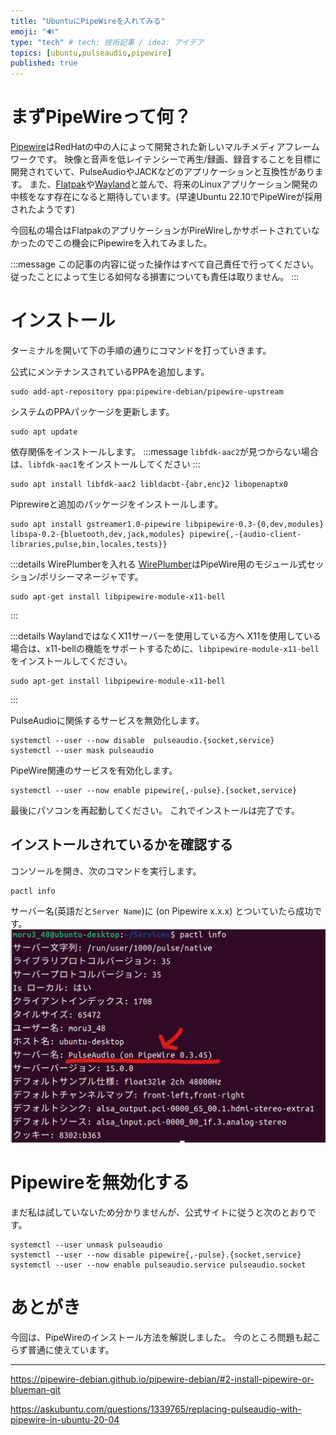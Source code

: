 ```yaml
---
title: "UbuntuにPipeWireを入れてみる"
emoji: "🔊"
type: "tech" # tech: 技術記事 / idea: アイデア
topics: [ubuntu,pulseaudio,pipewire]
published: true
---
```

# まずPipeWireって何？
[Pipewire](https://pipewire.org/)はRedHatの中の人によって開発された新しいマルチメディアフレームワークです。
映像と音声を低レイテンシーで再生/録画、録音することを目標に開発されていて、PulseAudioやJACKなどのアプリケーションと互換性があります。
また、[Flatpak](https://flatpak.org/)や[Wayland](https://wayland.freedesktop.org/)と並んで、将来のLinuxアプリケーション開発の中核をなす存在になると期待しています。(早速Ubuntu 22.10でPipeWireが採用されたようです)

今回私の場合はFlatpakのアプリケーションがPireWireしかサポートされていなかったのでこの機会にPipewireを入れてみました。

:::message
この記事の内容に従った操作はすべて自己責任で行ってください。
従ったことによって生じる如何なる損害についても責任は取りません。
:::

# インストール
ターミナルを開いて下の手順の通りにコマンドを打っていきます。

公式にメンテナンスされているPPAを追加します。
```shell
sudo add-apt-repository ppa:pipewire-debian/pipewire-upstream
```

システムのPPAパッケージを更新します。
```shell
sudo apt update
```

依存関係をインストールします。
:::message
`libfdk-aac2`が見つからない場合は、`libfdk-aac1`をインストールしてください
:::
```shell
sudo apt install libfdk-aac2 libldacbt-{abr,enc}2 libopenaptx0
```

Piprewireと追加のパッケージをインストールします。
```shell
sudo apt install gstreamer1.0-pipewire libpipewire-0.3-{0,dev,modules} libspa-0.2-{bluetooth,dev,jack,modules} pipewire{,-{audio-client-libraries,pulse,bin,locales,tests}}
```

:::details WirePlumberを入れる
[WirePlumber](https://gitlab.freedesktop.org/pipewire/wireplumber)はPipeWire用のモジュール式セッション/ポリシーマネージャです。
```shell
sudo apt-get install libpipewire-module-x11-bell
```
:::

:::details WaylandではなくX11サーバーを使用している方へ
X11を使用している場合は、x11-bellの機能をサポートするために、`libpipewire-module-x11-bell`をインストールしてください。
```shell
sudo apt-get install libpipewire-module-x11-bell
```
:::

PulseAudioに関係するサービスを無効化します。
```shell
systemctl --user --now disable  pulseaudio.{socket,service}
systemctl --user mask pulseaudio
```

PipeWire関連のサービスを有効化します。
```shell
systemctl --user --now enable pipewire{,-pulse}.{socket,service}
```

最後にパソコンを再起動してください。
これでインストールは完了です。

## インストールされているかを確認する
コンソールを開き、次のコマンドを実行します。
```shell
pactl info
```
サーバー名(英語だと`Server Name`)に (on Pipewire x.x.x) とついていたら成功です。
![](/images/e50c4ef9b0a5c8/console1.png)

# Pipewireを無効化する
まだ私は試していないため分かりませんが、公式サイトに従うと次のとおりです。
```shell
systemctl --user unmask pulseaudio
systemctl --user --now disable pipewire{,-pulse}.{socket,service}    
systemctl --user --now enable pulseaudio.service pulseaudio.socket
```

# あとがき
今回は、PipeWireのインストール方法を解説しました。
今のところ問題も起こらず普通に使えています。

-----

https://pipewire-debian.github.io/pipewire-debian/#2-install-pipewire-or-blueman-git

https://askubuntu.com/questions/1339765/replacing-pulseaudio-with-pipewire-in-ubuntu-20-04

